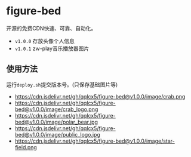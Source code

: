 # figure-bed

开源的免费CDN快速、可靠、自动化。

- `v1.0.0` 存放头像个人信息
- `v1.0.1` zw-play音乐播放器图片

## 使用方法

运行`deploy.sh`提交版本号。(只保存基础图片等)

- https://cdn.jsdelivr.net/gh/qqlcx5/figure-bed@v1.0.0/image/crab.png
- https://cdn.jsdelivr.net/gh/qqlcx5/figure-bed@v1.0.0/image/crab_logo.png
- https://cdn.jsdelivr.net/gh/qqlcx5/figure-bed@v1.0.0/image/polar_bear.jpg
- https://cdn.jsdelivr.net/gh/qqlcx5/figure-bed@v1.0.0/image/public_logo.jpg
- https://cdn.jsdelivr.net/gh/qqlcx5/figure-bed@v1.0.0/image/star-field.png

